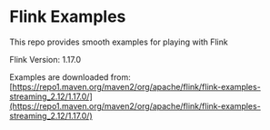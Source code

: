 # Flink Examples

This repo provides smooth examples for playing with Flink

Flink Version: 1.17.0

Examples are downloaded from:
[https://repo1.maven.org/maven2/org/apache/flink/flink-examples-streaming_2.12/1.17.0/](https://repo1.maven.org/maven2/org/apache/flink/flink-examples-streaming_2.12/1.17.0/)